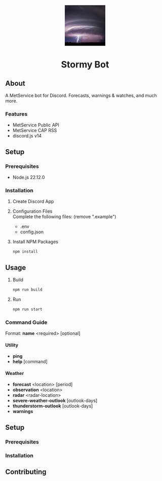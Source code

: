 
<div align="center">
  <a href="https://github.com/logan354/stormy-bot">
    <img src="assets/Stormy Bot - Profile.jpg" alt="Logo" width="128" height="128">
  </a>
<style>h1 { border-bottom: 0; } </style>

  <h1>Stormy Bot</h1>
</div>

## About
A MetService bot for Discord. Forecasts, warnings & watches, and much more.

### Features
- MetService Public API
- MetService CAP RSS
- discord.js v14

## Setup
### Prerequisites
- Node.js 22.12.0

### Installation
1. Create Discord App
2. Configuration Files<br>
    Complete the following files: (remove ".example")
    - .env
    - config.json

3. Install NPM Packages
    ```sh
    npm install
    ```

## Usage
1. Build
    ```sh
    npm run build
    ```

2. Run
    ```sh
    npm run start
    ```

### Command Guide
Format: **name** &lt;required&gt; [optional]

#### Utility
- **ping**
- **help** [command]

#### Weather
- **forecast** &lt;location&gt; [period]
- **observation** &lt;location&gt;
- **radar** &lt;radar-location&gt;
- **severe-weather-outlook** [outlook-days]
- **thunderstorm-outlook** [outlook-days]
- **warnings**

## Setup
### Prerequisites
### Installation
## Contributing